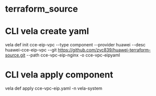 # terraform_source

# CLI vela create yaml
vela def init cce-eip-vpc --type component  --provider huawei --desc huawei-cce-eip-vpc --git https://github.com/zyc839/huawei-terraform-source.git --path cce-vpc-eip-nginx -o cce-vpc-eipyaml

# CLI vela apply component
vela def apply cce-vpc-eip.yaml -n vela-system